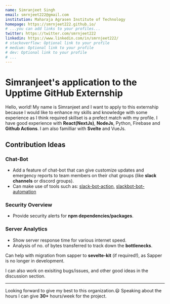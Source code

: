 ```yaml
---
name: Simranjeet Singh
email: smrnjeet222@gmail.com
institution: Maharaja Agrasen Institute of Technology
homepage: https://smrnjeet222.github.io/
# ...you can add links to your profiles...
twitter: https://twitter.com/smrnjeet222
linkedin: https://www.linkedin.com/in/smrnjeet222/
# stackoverflow: Optional link to your profile
# medium: Optional link to your profile
# dev: Optional link to your profile
# ...
---
```


# Simranjeet's application to the Upptime GitHub Externship

Hello, world! My name is Simranjeet and I want to apply to this externship because I would like to enhance my skills and knowledge with some experience as I think required skillset is a prefect match with my profile.
I have good experience with **React(NextJs)**, **NodeJs**, Python, Firebase and **Github Actions**. I am also familliar with **Svelte** and VueJs.

## Contribution Ideas

### Chat-Bot

- Add a feature of chat-bot that can give customize updates and emergency reports to team members on their chat groups (like **slack channels** or discord groups).
- Can make use of tools such as: [slack-bot-action](https://github.com/marketplace/actions/slack-bot-action), [slackbot-bot-automation](https://github.com/marketplace/actions/slackbot-bot-automation)

### Security Overview

- Provide security alerts for **npm dependencies/packages**.

### Server Analytics

- Show server response time for various internet speed.
- Analysis of no. of bytes transferred to track down the **bottlenecks**.

Can help with migration from sapper to **sevelte-kit** (if required!), as Sapper is no longer in development.

I can also work on exisiting bugs/issues, and other good ideas in the discussion section.

<hr />

Looking forward to give my best to this organization.😃
Speaking about the hours I can give **30+** hours/week for the project.
